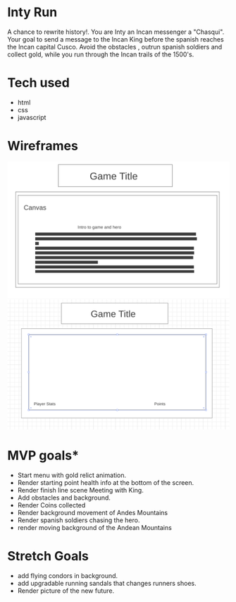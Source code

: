 # Inty  Run
A chance to rewrite history!. You are Inty an Incan messenger a "Chasqui". Your goal to send a message to the Incan King before the spanish reaches the Incan capital Cusco. Avoid the obstacles , outrun spanish soldiers and collect gold, while you run through the Incan trails of  the 1500's.

# Tech used


* html
* css
* javascript



# Wireframes

![Wirefrime 1](./frame1.png)
![Wirefrime 2](./frame2.png)


# MVP goals*

* Start menu with gold relict animation.
* Render starting point health info at the bottom of the screen.
* Render finish line scene Meeting with King.
* Add obstacles and background.
* Render Coins collected
* Render background movement of Andes Mountains
* Render spanish soldiers chasing the hero.
* render moving background of the Andean Mountains




# Stretch Goals
* add flying condors in background.
* add upgradable running sandals that changes runners shoes.
* Render picture of the new future.

